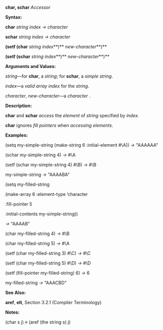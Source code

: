 **char, schar** *Accessor* 

**Syntax:** 

**char** *string index → character* 

**schar** *string index → character* 

**(setf (char** *string index***)** *new-character***)** 

**(setf (schar** *string index***)** *new-character***)** 

**Arguments and Values:** 

*string*—for **char**, a *string*; for **schar**, a *simple string*. 

*index*—a *valid array index* for the *string*. 

*character*, *new-character*—a *character* . 

**Description:** 

**char** and **schar** *access* the *element* of *string* specified by *index*. 

**char** ignores *fill pointers* when *accessing elements*. 

**Examples:** 

(setq my-simple-string (make-string 6 :initial-element #\A)) *→* "AAAAAA" 

(schar my-simple-string 4) *→* #\A 

(setf (schar my-simple-string 4) #\B) *→* #\B 

my-simple-string *→* "AAAABA" 

(setq my-filled-string 

(make-array 6 :element-type ’character 

:fill-pointer 5 

:initial-contents my-simple-string)) 

*→* "AAAAB" 

(char my-filled-string 4) *→* #\B 

(char my-filled-string 5) *→* #\A 

(setf (char my-filled-string 3) #\C) *→* #\C 

(setf (char my-filled-string 5) #\D) *→* #\D 

(setf (fill-pointer my-filled-string) 6) *→* 6 

my-filled-string *→* "AAACBD" 



 

 

**See Also:** 

**aref**, **elt**, Section 3.2.1 (Compiler Terminology) 

**Notes:** 

(char s j) *≡* (aref (the string s) j) 

